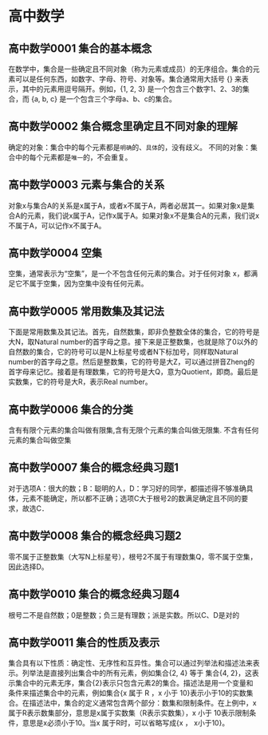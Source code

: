 # 高中数学
## 高中数学0001 集合的基本概念
在数学中，集合是一些确定且不同对象（称为元素或成员）的无序组合。集合的元素可以是任何东西，如数字、字母、符号、对象等。集合通常用大括号 {} 来表示，其中的元素用逗号隔开。例如，{1, 2, 3} 是一个包含三个数字1、2、3的集合，而 {a, b, c} 是一个包含三个字母a、b、c的集合。

## 高中数学0002 集合概念里确定且不同对象的理解
确定的对象：集合中的每个元素都是`明确`的、`具体`的，没有歧义。
不同的对象：集合中的每个元素都是`唯一`的，不会重复。

## 高中数学0003 元素与集合的关系
对象x与集合A的关系是x属于A，或者x不属于A，两者必居其一。如果对象x是集合A的元素，我们说x属于A，记作x属于A。如果对象x不是集合A的元素，我们说x不属于A，可以记作x不属于A。

## 高中数学0004 空集
空集，通常表示为“空集”，是一个不包含任何元素的集合。对于任何对象 x，都满足它不属于空集，因为空集中没有任何元素。

## 高中数学0005 常用数集及其记法
下面是常用数集及其记法。首先，自然数集，即非负整数全体的集合，它的符号是大N，取Natural number的首字母之意。接下来是正整数集，也就是除了0以外的自然数的集合，它的符号可以是N上标星号或者N下标加号，同样取Natural number的首字母之意。然后是整数集，它的符号是大Z，可以通过拼音Zheng的首字母来记忆。接着是有理数集，它的符号是大Q，意为Quotient，即商。最后是实数集，它的符号是大R，表示Real number。

## 高中数学0006 集合的分类
含有有限个元素的集合叫做有限集,含有无限个元素的集合叫做无限集. 不含有任何元素的集合叫做空集

## 高中数学0007 集合的概念经典习题1
对于选项A：很大的数；B：聪明的人，D：学习好的同学，都描述得不够准确具体，元素不能确定，所以都不正确；选项C大于根号2的数满足确定且不同的要求，故选C．

## 高中数学0008 集合的概念经典习题2
零不属于正整数集（大写N上标星号），根号2不属于有理数集Q，零不属于空集，因此选择D。

## 高中数学0010 集合的概念经典习题4
根号二不是自然数；0是整数；负三是有理数；派是实数。所以C、D是对的


## 高中数学0011 集合的性质及表示
集合具有以下性质：确定性、无序性和互异性。集合可以通过列举法和描述法来表示。列举法是直接列出集合中的所有元素，例如集合{2, 4} 等于 集合{4, 2}，这表示集合中的元素无序，集合{2}表示只包含元素2的集合。描述法是用一个变量和条件来描述集合中的元素，例如集合{x 属于 R ，x 小于 10}表示小于10的实数集合。在描述法中，集合的定义通常包含两个部分：数集和限制条件。在上例中，x 属于R表示数集部分，意思是x属于实数集（R表示实数集），x 小于 10表示限制条件，意思是x必须小于10。当x 属于R时，可以省略写成{x ， x小于10}。